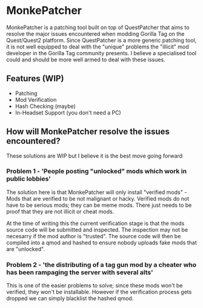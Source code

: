 # MonkePatcher
MonkePatcher is a patching tool built on top of QuestPatcher that aims to resolve the major issues encountered when modding Gorilla Tag on the Quest/Quest2 platform. Since QuestPatcher is a more generic patching tool, it is not well equipped to deal with the "unique" problems the "illicit" mod developer in the Gorilla Tag community presents. I believe a specialised tool could and should be more well armed to deal with these issues.

## Features (WIP)
- Patching
- Mod Verification
- Hash Checking (maybe)
- In-Headset Support (you don't need a PC)

## How will MonkePatcher resolve the issues encountered?
These solutions are WIP but I believe it is the best move going forward

### Problem 1 - 'People posting "unlocked" mods which work in public lobbies'
The solution here is that MonkePatcher will only install "verified mods" - Mods that are verified to be not malignant or hacky.
Verified mods do not have to be serious mods; they can be meme mods. There just needs to be proof that they are not illicit or cheat mods.

At the time of writing this the current verification stage is that the mods source code will be submitted and inspected. The inspection may not be necesarry if the mod author is "trusted". The source code will then be compiled into a qmod and hashed to ensure nobody uploads fake mods that are "unlocked".

### Problem 2 - 'the distributing of a tag gun mod by a cheater who has been rampaging the server with several alts'
This is one of the easier problems to solve; since these mods won't be verified, they won't be installable. However if the verification process gets dropped we can simply blacklist the hashed qmod.
